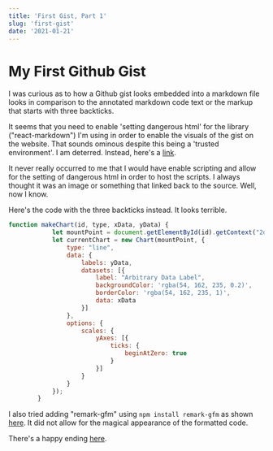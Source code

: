 ```yaml
---
title: 'First Gist, Part 1'
slug: 'first-gist'
date: '2021-01-21'
---
```


# My First Github Gist 

I was curious as to how a Github gist looks embedded into a markdown file looks in comparison to the annotated markdown code text or the markup that starts with three backticks.

It seems that you need to enable 'setting dangerous html' for the library ("react-markdown") I'm using in order to enable the visuals of the gist on the website.  That sounds ominous despite this being a 'trusted environment'.  I am deterred.  Instead, here's a [link](https://gist.github.com/rhyuen/024c755aa35140744a5dcb4a1eb6c093.js).

It never really occurred to me that I would have enable scripting and allow for the setting of dangerous html in order to host the scripts.  I always thought it was an image or something that linked back to the source.  Well, now I know.

Here's the code with the three backticks instead.  It looks terrible.


```javascript
function makeChart(id, type, xData, yData) {
            let mountPoint = document.getElementById(id).getContext("2d");
            let currentChart = new Chart(mountPoint, {
                type: "line",
                data: {
                    labels: yData,
                    datasets: [{
                        label: "Arbitrary Data Label",
                        backgroundColor: 'rgba(54, 162, 235, 0.2)',
                        borderColor: 'rgba(54, 162, 235, 1)',
                        data: xData
                    }]
                },
                options: {
                    scales: {
                        yAxes: [{
                            ticks: {
                                beginAtZero: true
                            }
                        }]
                    }
                }
            });
        }
```

I also tried adding "remark-gfm" using `npm install remark-gfm` as shown [here](https://github.com/remarkjs/react-markdown#use).  It did not allow for the magical appearance of the formatted code.

There's a happy ending [here](/posts/first-gist-p2).

